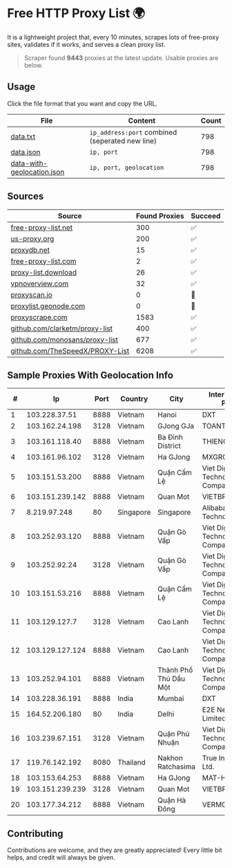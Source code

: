
# Free HTTP Proxy List 🌍

It is a lightweight project that, every 10 minutes, scrapes lots of free-proxy sites, validates if it works, and serves a clean proxy list.


> Scraper found **9443** proxies at the latest update. Usable proxies are below.

## Usage

Click the file format that you want and copy the URL.


|File|Content|Count|
|----|-------|-----|
|[data.txt](https://raw.githubusercontent.com/themiralay/Proxy-List-World/master/data.txt)|`ip_address:port` combined (seperated new line)|798|
|[data.json](https://raw.githubusercontent.com/themiralay/Proxy-List-World/master/data.json)|`ip, port`|798|
|[data-with-geolocation.json](https://raw.githubusercontent.com/themiralay/Proxy-List-World/master/data-with-geolocation.json)|`ip, port, geolocation`|798|

## Sources

|Source|Found Proxies|Succeed|
|------|-------------|-------|
|[free-proxy-list.net](https://free-proxy-list.net)|300|✅|
|[us-proxy.org](https://www.us-proxy.org)|200|✅|
|[proxydb.net](http://proxydb.net)|15|✅|
|[free-proxy-list.com](https://free-proxy-list.com/?page=&port=&type%5B%5D=http&type%5B%5D=https&up_time=0&search=Search)|2|✅|
|[proxy-list.download](https://www.proxy-list.download/HTTP)|26|✅|
|[vpnoverview.com](https://vpnoverview.com/privacy/anonymous-browsing/free-proxy-servers)|32|✅|
|[proxyscan.io](https://www.proxyscan.io)|0|🚫|
|[proxylist.geonode.com](https://proxylist.geonode.com/api/proxy-list?limit=300&page=1&sort_by=lastChecked&sort_type=desc&protocols=http,https)|0|🚫|
|[proxyscrape.com](https://api.proxyscrape.com/v2/?request=displayproxies&protocol=http&timeout=10000&country=all&ssl=all&anonymity=all)|1583|✅|
|[github.com/clarketm/proxy-list](https://raw.githubusercontent.com/clarketm/proxy-list/master/proxy-list-raw.txt)|400|✅|
|[github.com/monosans/proxy-list](https://raw.githubusercontent.com/monosans/proxy-list/main/proxies/http.txt)|677|✅|
|[github.com/TheSpeedX/PROXY-List](https://raw.githubusercontent.com/TheSpeedX/PROXY-List/master/http.txt)|6208|✅|


## Sample Proxies With Geolocation Info

|#|Ip|Port|Country|City|Internet Service Provider|
|-|--|----|-------|----|-------------------------|
|1|103.228.37.51|8888|Vietnam|Hanoi|DXT|
|2|103.162.24.198|3128|Vietnam|GJong GJa|TOANTHANGSTECH|
|3|103.161.118.40|8888|Vietnam|Ba Đình District|THIENCO|
|4|103.161.96.102|3128|Vietnam|Ha GJong|MXGROUP|
|5|103.151.53.200|8888|Vietnam|Quận Cẩm Lệ|Viet Digital Technology Liability Company|
|6|103.151.239.142|8888|Vietnam|Quan Mot|VIETBRANDS|
|7|8.219.97.248|80|Singapore|Singapore|Alibaba (US) Technology Co., Ltd.|
|8|103.252.93.120|8888|Vietnam|Quận Gò Vấp|Viet Digital Technology Liability Company|
|9|103.252.92.24|3128|Vietnam|Quận Gò Vấp|Viet Digital Technology Liability Company|
|10|103.151.53.216|8888|Vietnam|Quận Cẩm Lệ|Viet Digital Technology Liability Company|
|11|103.129.127.7|3128|Vietnam|Cao Lanh|Viet Digital Technology Liability Company|
|12|103.129.127.124|8888|Vietnam|Cao Lanh|Viet Digital Technology Liability Company|
|13|103.252.94.101|8888|Vietnam|Thành Phố Thủ Dầu Một|Viet Digital Technology Liability Company|
|14|103.228.36.191|8888|India|Mumbai|DXT|
|15|164.52.206.180|80|India|Delhi|E2E Networks Limited|
|16|103.239.67.151|3128|Vietnam|Quận Phú Nhuận|Viet Digital Technology Liability Company|
|17|119.76.142.192|8080|Thailand|Nakhon Ratchasima|True Internet Co., Ltd.|
|18|103.153.64.253|8888|Vietnam|Ha GJong|MAT-HN|
|19|103.151.239.239|3128|Vietnam|Quan Mot|VIETBRANDS|
|20|103.177.34.212|8888|Vietnam|Quận Hà Đông|VERMOS|



## Contributing

Contributions are welcome, and they are greatly appreciated! Every
little bit helps, and credit will always be given.

